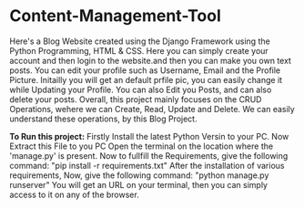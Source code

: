 # Content-Management-Tool
Here's a Blog Website created using the Django Framework using the Python Programming, HTML & CSS.
Here you can simply create your account and then login to the website.and then you can make you own text posts.
You can edit your profile such as Username, Email and the Profile Picture. Initailly you will get an default prfile pic, you can easily change it while Updating your Profile.
You can also Edit you Posts, and can also delete your posts.
Overall, this project mainly focuses on the CRUD Operations, wehere we can Create, Read, Update and Delete. We can easily understand these operations, by this Blog Project.

<b>To Run this project:</b>
Firstly Install the latest Python Versin to your PC.
Now Extract this File to you PC
Open the terminal on the location where the 'manage.py' is present.
Now to fullfill the Requirements, give the following command:
  "pip install -r requirements.txt"
After the installation of various requirements,
Now, give the following command:
  "python manage.py runserver"
You will get an URL on your terminal, then you can simply access to it on any of the browser.
